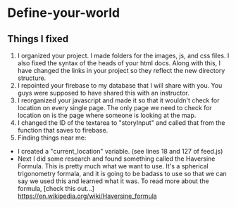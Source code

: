 # Define-your-world

## Things I fixed
1. I organized your project. I made folders for the images, js, and css files. I also fixed the syntax of the heads of your html docs. Along with this, I have changed the links in your project so they reflect the new directory structure.
2. I repointed your firebase to my database that I will share with you. You guys were supposed to have shared this with an instructor.
3. I reorganized your javascript and made it so that it wouldn't check for location on every single page. The only page we need to check for location on is the page where someone is looking at the map.
4. I changed the ID of the textarea to "storyInput" and called that from the function that saves to firebase.
5. Finding things near me:
  * I created a "current_location" variable. (see lines 18 and 127 of feed.js)
  * Next I did some research and found something called the Haversine Formula. This is pretty much what we want to use. It's a spherical trigonometry formala, and it is going to be badass to use so that we can say we used this and learned what it was. To read more about the formula, [check this out...] https://en.wikipedia.org/wiki/Haversine_formula
